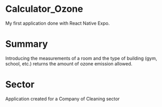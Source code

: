 # Calculator_Ozone

 My first application done with React Native Expo.

 # Summary

 Introducing the measurements of a room and the type of building (gym, school, etc.) returns the amount of ozone emission allowed.

 # Sector

 Application created for a Company of Cleaning sector
